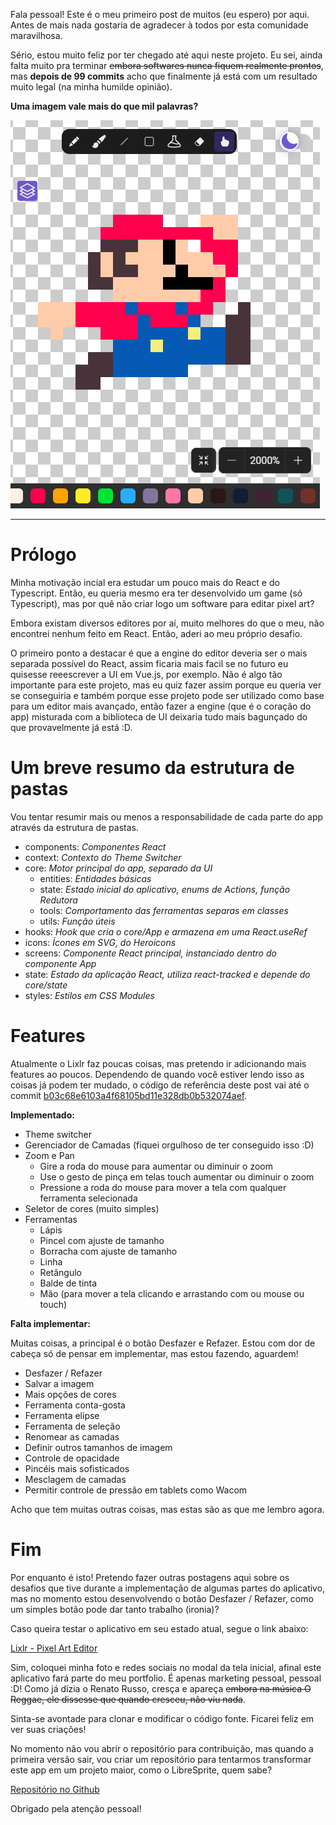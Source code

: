 Fala pessoal! Este é o meu primeiro post de muitos (eu espero) por aqui. Antes de mais nada gostaria de agradecer à todos por esta comunidade maravilhosa.

Sério, estou muito feliz por ter chegado até aqui neste projeto. Eu sei, ainda falta muito pra terminar ~~embora softwares nunca fiquem realmente prontos~~, mas **depois de 99 commits** acho que finalmente já está com um resultado muito legal (na minha humilde opinião).

**Uma imagem vale mais do que mil palavras?**

![Lixlr Cover](https://raw.githubusercontent.com/dhrleandro/tabposts/main/1/lixlr_cover.PNG)


- - -

# Prólogo

Minha motivação incial era estudar um pouco mais do React e do Typescript. Então, eu queria mesmo era ter desenvolvido um game (só Typescript), mas por quê não criar logo um software para editar pixel art?

Embora existam diversos editores por aí, muito melhores do que o meu, não encontrei nenhum feito em React. Então, aderi ao meu próprio desafio.

O primeiro ponto a destacar é que a engine do editor deveria ser o mais separada possível do React, assim ficaria mais facil se no futuro eu quisesse reeescrever a UI em Vue.js, por exemplo. Não é algo tão importante para este projeto, mas eu quiz fazer assim porque eu queria ver se conseguiria e também porque esse projeto pode ser utilizado como base para um editor mais avançado, então fazer a engine (que é o coração do app) misturada com a biblioteca de UI deixaria tudo mais bagunçado do que provavelmente já está :D.

# Um breve resumo da estrutura de pastas

Vou tentar resumir mais ou menos a responsabilidade de cada parte do app através da estrutura de pastas.

- components: *Componentes React*
- context: *Contexto do Theme Switcher*
- core: *Motor principal do app, separado da UI*
  - entities: *Entidades básicas*
  - state: *Estado inicial do aplicativo, enums de Actions, função Redutora*
  - tools: *Comportamento das ferramentas separas em classes*
  - utils: *Função úteis*
- hooks: *Hook que cria o core/App e armazena em uma React.useRef*
- icons: *Ícones em SVG, do Heroicons*
- screens: *Componente React principal, instanciado dentro do componente App*
- state: *Estado da aplicação React, utiliza react-tracked e depende do core/state*
- styles: *Estilos em CSS Modules*

# Features

Atualmente o Lixlr faz poucas coisas, mas pretendo ir adicionando mais features ao poucos. Dependendo de quando você estiver lendo isso as coisas já podem ter mudado, o código de referência deste post vai até o commit [b03c68e6103a4f68105bd11e328db0b532074aef](https://github.com/dhrleandro/lixlr/tree/b03c68e6103a4f68105bd11e328db0b532074aef).

**Implementado:**

- Theme switcher
- Gerenciador de Camadas (fiquei orgulhoso de ter conseguido isso :D)
- Zoom e Pan
  - Gire a roda do mouse para aumentar ou diminuir o zoom
  - Use o gesto de pinça em telas touch aumentar ou diminuir o zoom
  - Pressione a roda do mouse para mover a tela com qualquer ferramenta selecionada
- Seletor de cores (muito simples)
- Ferramentas
  - Lápis
  - Pincel com ajuste de tamanho
  - Borracha com ajuste de tamanho
  - Linha
  - Retângulo
  - Balde de tinta
  - Mão (para mover a tela clicando e arrastando com ou mouse ou touch)


**Falta implementar:**

Muitas coisas, a principal é o botão Desfazer e Refazer. Estou com dor de cabeça só de pensar em implementar, mas estou fazendo, aguardem!

- Desfazer / Refazer
- Salvar a imagem
- Mais opções de cores
- Ferramenta conta-gosta
- Ferramenta elipse
- Ferramenta de seleção
- Renomear as camadas
- Definir outros tamanhos de imagem
- Controle de opacidade
- Pincéis mais sofisticados
- Mesclagem de camadas
- Permitir controle de pressão em tablets como Wacom

Acho que tem muitas outras coisas, mas estas são as que me lembro agora.

# Fim

Por enquanto é isto! Pretendo fazer outras postagens aqui sobre os desafios que tive durante a implementação de algumas partes do aplicativo, mas no momento estou desenvolvendo o botão Desfazer / Refazer, como um simples botão pode dar tanto trabalho (ironia)?

Caso queira testar o aplicativo em seu estado atual, segue o link abaixo:

[Lixlr - Pixel Art Editor](https://dhrleandro.github.io/lixlr/)

Sim, coloquei minha foto e redes sociais no modal da tela inicial, afinal este aplicativo fará parte do meu portfolio. É apenas marketing pessoal, pessoal :D! Como já dizia o Renato Russo, cresça e apareça ~~embora na música O Reggae, ele dissesse que quando cresceu, não viu nada~~.

Sinta-se avontade para clonar e modificar o código fonte. Ficarei feliz em ver suas criações!

No momento não vou abrir o repositório para contribuição, mas quando a primeira versão sair, vou criar um repositório para tentarmos transformar este app em um projeto maior, como o LibreSprite, quem sabe?

[Repositório no Github](https://github.com/dhrleandro/lixlr)

Obrigado pela atenção pessoal!
